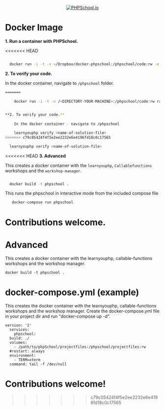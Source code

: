
<p align="center">
  <a href="https://www.phpschool.io/">
    <img alt="PHPSchool.io" src="https://avatars1.githubusercontent.com/u/14904751?v=3&s=200">
  </a>
</p>

# Docker Image
    
**1. Run a container with PHPSchool.**
  
<<<<<<< HEAD
```bash

  docker run -i -t -v ~/Dropbox/docker-phpschool:/phpschool/code:rw -e "PATH=/root/.php-school/bin:$PATH" rafaelcgstz/phpschool bash

```

**2. To verify your code.** 
	
In the docker container, navigate to `/phpschool` folder.

```bash
=======
    
    docker run -i -t -v /<DIRECTORY-YOUR-MACHINE>:/phpschool/code:rw rafaelcgstz/phpschool bash
    

**2. To verify your code.** 
	
    In the docker container - navigate to /phpschool

    learnyouphp verify <name-of-solution-file>
>>>>>>> c79c05424f4f5e2ee2232e6e4196fd18c0c17565

  learnyouphp verify <name-of-solution-file>

```
    
    
<<<<<<< HEAD
**3. Advanced**

This creates a docker container with the `learnyouphp`, `Callablefunctions` workshops and the `workshop-manager`.

```bash

  docker build -t phpschool .  

```
This runs the phpschool in interactive mode from the included compose file 

```bash
   docker-compose run phpschool
```


Contributions welcome.
=======
# Advanced 

This creates a docker container with the learnyouphp, callable-functions workshops and the workshop manager.


    docker build -t phpschool .
    
    
# docker-compose.yml (example)   

This creates the docker container with the learnyouphp, callable-functions workshops and the workshop manager. Create the docker-compose.yml file in your project dir and run "docker-compose up -d".
    
    version: '2'
      services:
        phpschool:
      build: ./
      volumes:
        - /path/to/phpSchool/projectfiles:/phpschool/projectfiles:rw
      #restart: always
      environment:
        - TERM=xterm
      command: tail -f /dev/null
   
# Contributions welcome!    
>>>>>>> c79c05424f4f5e2ee2232e6e4196fd18c0c17565
